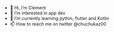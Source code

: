 - 👋 Hi, I’m Clement
- 👀 I’m interested in app dev
- 🌱 I’m currently learning pythin, flutter and Kotlin
- 📫 How to reach me on twitter @chuchukaz00

<!---
charliec12/charliec12 is a ✨ special ✨ repository because its `README.md` (this file) appears on your GitHub profile.
You can click the Preview link to take a look at your changes.
--->
